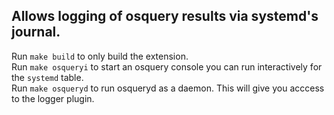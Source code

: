 ## Allows logging of osquery results via systemd's journal.

Run `make build` to only build the extension.  
Run `make osqueryi` to start an osquery console you can run interactively for the `systemd` table.  
Run `make osqueryd` to run osqueryd as a daemon. This will give you acccess to the logger plugin.  
